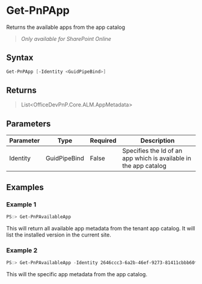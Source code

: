 # Get-PnPApp
Returns the available apps from the app catalog
>*Only available for SharePoint Online*
## Syntax
```powershell
Get-PnPApp [-Identity <GuidPipeBind>]
```


## Returns
>List<OfficeDevPnP.Core.ALM.AppMetadata>

## Parameters
Parameter|Type|Required|Description
---------|----|--------|-----------
|Identity|GuidPipeBind|False|Specifies the Id of an app which is available in the app catalog|
## Examples

### Example 1
```powershell
PS:> Get-PnPAvailableApp
```
This will return all available app metadata from the tenant app catalog. It will list the installed version in the current site.

### Example 2
```powershell
PS:> Get-PnPAvailableApp -Identity 2646ccc3-6a2b-46ef-9273-81411cbbb60f
```
This will the specific app metadata from the app catalog.
